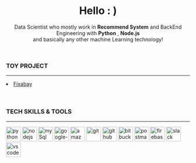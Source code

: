 <h1 align="center">Hello : )</h1>

<p align="center">
  Data Scientist who mostly work in <b>Recommend System</b> and BackEnd Engineering with <b>Python</b> , <b>Node.js</b>
  <br/>  and basically any other machine Learning technology!
</p>

<br />


 ### TOY PROJECT

---

<a href="https://danah-kim.github.io/fixabay">
  <li>Fixabay</li>
</a>

<br />
<br />



### TECH SKILLS & TOOLS

---

<p align="left">
  <img src="https://cdn.iconscout.com/icon/free/png-256/python-2-226051.png" alt="python" width="40" height="40">
  <img src="https://cdn.jsdelivr.net/gh/devicons/devicon/icons/nodejs/nodejs-original.svg" alt="nodejs" width="40" height="40"/>  
  <img src="https://cdn.iconscout.com/icon/free/png-512/mysql-21-1174941.png" alt="mySql" width="40" height="40">    
  <img src="https://cdn.iconscout.com/icon/free/png-512/google-cloud-2038785-1721675.png" alt="google-cloud" width="40" height="40"/>  
  <img src="https://cdn.iconscout.com/icon/free/png-512/aws-1869025-1583149.png" alt="amazon-cloud" width="40" height="40"/>
  <img src="https://cdn.jsdelivr.net/gh/devicons/devicon/icons/git/git-original.svg" alt="git" width="40" height="40"> 
  <img src="https://cdn.jsdelivr.net/gh/devicons/devicon/icons/github/github-original.svg" alt="github" width="40" height="40">  
  <img src="https://cdn.jsdelivr.net/gh/devicons/devicon/icons/bitbucket/bitbucket-original.svg" alt="bitbucket" width="40" height="40">
  <img src="https://cdn.iconscout.com/icon/free/png-512/postman-3521648-2945092.png" alt="postman" width="40" height="40">    
  <img src="https://cdn.jsdelivr.net/gh/devicons/devicon/icons/firebase/firebase-plain.svg" alt="firebase" width="40" height="40">
  <img src="https://cdn.iconscout.com/icon/free/png-512/slack-logo-1481728-1254330.png"  alt="slack" width="40" height="40">
  <img src="https://cdn.jsdelivr.net/gh/devicons/devicon/icons/vscode/vscode-original.svg" alt="vscode" width="40" height="40">
</p>